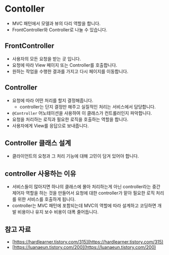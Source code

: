 # Contoller

- MVC 패턴에서 모델과 뷰의 다리 역할을 합니다.
- FrontController와 Controller로 나눌 수 있습니다.

## FrontController

- 사용자의 모든 요청을 받는 곳 입니다.
- 요청에 따라 View 페이지 또는 Controller를 호출합니다.
- 원하는 작업을 수행한 결과를 가지고 다시 페이지를 이동합니다.

## Controller

- 요청에 따라 어떤 처리를 할지 결정해줍니다.
    - controller는 단지 결정만 해주고 실질적인 처리는 서비스에서 담당합니다.
- `@Controller` 어노테이션을 사용하여 이 클래스가 컨트롤러인지 파악합니다.
- 요청을 처리하는 로직과 필요한 로직을 호출하는 역할을 합니다.
- 사용자에게 View를 응답으로 보내줍니다.

## Controller 클래스 설계

- 클라이언트의 요청과 그 처리 기능에 대해 고민이 담겨 있어야 합니다.

## controller 사용하는 이유

- 서비스들이 많아지면 하나의 클래스에 몰아 처리하는게 아닌 controller라는 중간 제어자 역할을 하는 것을 만들어서 요청에 대한 controller가 맡아 필요한 로직 처리를 위한 서비스를 호출하게 됩니다.
- controller는 MVC 패턴에 포함되는데 MVC의 역할에 따라 설계하고 코딩하면 개발 비용이나 유지 보수 비용이 대폭 줄어듭니다.

## 참고 자료

- [https://hardlearner.tistory.com/315](https://hardlearner.tistory.com/315)
- [https://luanaeun.tistory.com/200](https://luanaeun.tistory.com/200)
